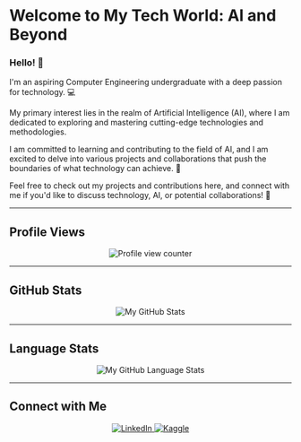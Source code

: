 # **Welcome to My Tech World: AI and Beyond**

### Hello! 🌟

I'm an aspiring Computer Engineering undergraduate with a deep passion for technology. 💻

My primary interest lies in the realm of Artificial Intelligence (AI), where I am dedicated to exploring and mastering cutting-edge technologies and methodologies.

I am committed to learning and contributing to the field of AI, and I am excited to delve into various projects and collaborations that push the boundaries of what technology can achieve. 🚀

Feel free to check out my projects and contributions here, and connect with me if you'd like to discuss technology, AI, or potential collaborations! 🤝

---
## Profile Views
<p align="center">
  <img src="https://komarev.com/ghpvc/?username=HaninMustafa9" alt="Profile view counter" />
</p>

---
## GitHub Stats
<p align="center">
  <img src="https://github-readme-stats.vercel.app/api/?username=HaninMustafa9&count_private=true&theme=tokyonight&showicons=true" alt="My GitHub Stats" />
</p>

---
## Language Stats
<p align="center">
  <img src="https://github-readme-stats.vercel.app/api/top-langs/?username=HaninMustafa9&langs_count=5&theme=tokyonight" alt="My GitHub Language Stats" />
</p>

---
## Connect with Me

<p align="center">
  <a href="https://www.linkedin.com/in/haninmustafa/" target="_blank" rel="noopener noreferrer">
    <img src="https://img.shields.io/badge/LinkedIn-%230077B5?style=for-the-badge&logo=linkedin&logoColor=white" alt="LinkedIn" />
  </a>
  <a href="https://www.kaggle.com/haninmustafa" target="_blank" rel="noopener noreferrer">
    <img src="https://img.shields.io/badge/Kaggle-%23005B72?style=for-the-badge&logo=kaggle&logoColor=white" alt="Kaggle" />
  </a>
</p>

<!---
HaninMustafa9/HaninMustafa9 is a ✨ special ✨ repository because its `README.md` (this file) appears on your GitHub profile.
You can click the Preview link to take a look at your changes.
--->
